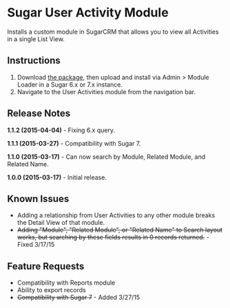 # Sugar User Activity Module
Installs a custom module in SugarCRM that allows you to view all Activities in a single List View.

## Instructions
1. Download [the package](https://github.com/UTAlan/Sugar-User-Activity-Module/raw/master/UserActivities.zip), then upload and install via Admin > Module Loader in a Sugar 6.x or 7.x instance.
2. Navigate to the User Activities module from the navigation bar.

## Release Notes
**1.1.2 (2015-04-04)** - Fixing 6.x query.

**1.1.1 (2015-03-27)** - Compatibility with Sugar 7.

**1.1.0 (2015-03-17)** - Can now search by Module, Related Module, and Related Name.

**1.0.0 (2015-03-17)** - Initial release.

## Known Issues
* Adding a relationship from User Activities to any other module breaks the Detail View of that module.
* ~~Adding "Module", "Related Module", or "Related Name" to Search layout works, but searching by these fields results in 0 records returned.~~ - Fixed 3/17/15

## Feature Requests
* Compatibility with Reports module
* Ability to export records
* ~~Compatibility with Sugar 7~~ - Added 3/27/15
